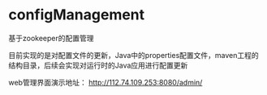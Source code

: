 # configManagement

基于zookeeper的配置管理


目前实现的是对配置文件的更新，Java中的properties配置文件，maven工程的结构目录，后续会实现对运行时的Java应用进行配置更新


web管理界面演示地址：
http://112.74.109.253:8080/admin/
